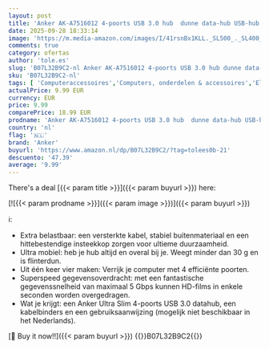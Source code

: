 ```yaml
---
layout: post
title: 'Anker AK-A7516012 4-poorts USB 3.0 hub  dunne data-hub USB-hub met 60 cm verlengkabel  geen laadvermogen   geschikt voor MacBook  Mac Pro  Mac Mini  iMac  Surface Pro  XPS  PC  Flash Drive  Mobile HDD 2 ft extended cable Zwart'
date: 2025-09-28 18:33:14
image: 'https://m.media-amazon.com/images/I/41rsnBx1KLL._SL500_._SL400_.jpg'
comments: true
category: ofertas
author: 'tole.es'
slug: 'B07L32B9C2-nl Anker AK-A7516012 4-poorts USB 3.0 hub dunne data-hub USB-...'
sku: 'B07L32B9C2-nl'
tags: [ 'Computeraccessoires','Computers, onderdelen & accessoires','Elektronica','USB-hubs','anker','🇳🇱', ]
actualPrice: 9.99 EUR
currency: EUR
price: 9.99
comparePrice: 18.99 EUR
prodname: 'Anker AK-A7516012 4-poorts USB 3.0 hub  dunne data-hub USB-hub met 60 cm verlengkabel  geen laadvermogen   geschikt voor MacBook  Mac Pro  Mac Mini  iMac  Surface Pro  XPS  PC  Flash Drive  Mobile HDD 2 ft extended cable Zwart'
country: 'nl'
flag: '🇳🇱'
brand: 'Anker'
buyurl: 'https://www.amazon.nl/dp/B07L32B9C2/?tag=tolees0b-21'
descuento: '47.39'
average: '9.99'
---
```


There's a deal [{{< param title >}}]({{< param buyurl >}})  here:

[![{{< param prodname >}}]({{< param image >}})]({{< param buyurl >}})

ℹ️:

- Extra belastbaar: een versterkte kabel, stabiel buitenmateriaal en een hittebestendige insteekkop zorgen voor ultieme duurzaamheid.
- Ultra mobiel: heb je hub altijd en overal bij je. Weegt minder dan 30 g en is flinterdun.
- Uit één keer vier maken: Verrijk je computer met 4 efficiënte poorten.
- Superspeed gegevensoverdracht: met een fantastische gegevenssnelheid van maximaal 5 Gbps kunnen HD-films in enkele seconden worden overgedragen.
- Wat je krijgt: een Anker Ultra Slim 4-poorts USB 3.0 datahub, een kabelbinders en een gebruiksaanwijzing (mogelijk niet beschikbaar in het Nederlands).

[🛒 Buy it now!!]({{< param buyurl >}})
{{<world>}}B07L32B9C2{{</world>}}
